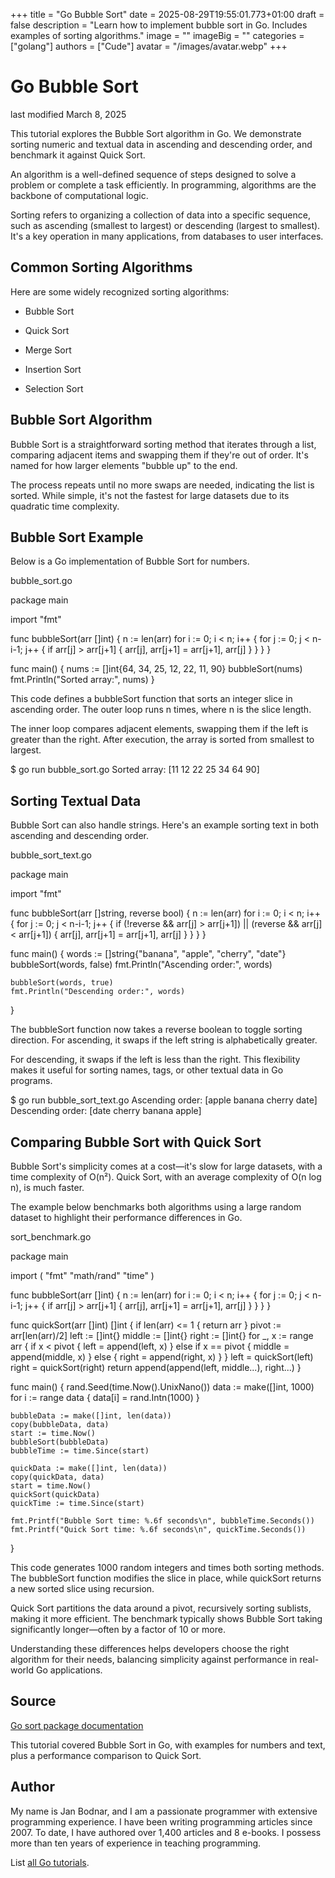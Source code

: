 +++
title = "Go Bubble Sort"
date = 2025-08-29T19:55:01.773+01:00
draft = false
description = "Learn how to implement bubble sort in Go. Includes examples of sorting algorithms."
image = ""
imageBig = ""
categories = ["golang"]
authors = ["Cude"]
avatar = "/images/avatar.webp"
+++

# Go Bubble Sort

last modified March 8, 2025

This tutorial explores the Bubble Sort algorithm in Go. We demonstrate sorting
numeric and textual data in ascending and descending order, and benchmark it
against Quick Sort.

An algorithm is a well-defined sequence of steps designed to solve a
problem or complete a task efficiently. In programming, algorithms are the
backbone of computational logic.

Sorting refers to organizing a collection of data into a specific
sequence, such as ascending (smallest to largest) or descending (largest to
smallest). It's a key operation in many applications, from databases to user
interfaces.

## Common Sorting Algorithms

Here are some widely recognized sorting algorithms:

- Bubble Sort

- Quick Sort

- Merge Sort

- Insertion Sort

- Selection Sort

## Bubble Sort Algorithm

Bubble Sort is a straightforward sorting method that iterates through a list,
comparing adjacent items and swapping them if they're out of order. It's named
for how larger elements "bubble up" to the end.

The process repeats until no more swaps are needed, indicating the list is
sorted. While simple, it's not the fastest for large datasets due to its
quadratic time complexity.

## Bubble Sort Example

Below is a Go implementation of Bubble Sort for numbers.

bubble_sort.go
  

package main

import "fmt"

func bubbleSort(arr []int) {
    n := len(arr)
    for i := 0; i &lt; n; i++ {
        for j := 0; j &lt; n-i-1; j++ {
            if arr[j] &gt; arr[j+1] {
                arr[j], arr[j+1] = arr[j+1], arr[j]
            }
        }
    }
}

func main() {
    nums := []int{64, 34, 25, 12, 22, 11, 90}
    bubbleSort(nums)
    fmt.Println("Sorted array:", nums)
}

This code defines a bubbleSort function that sorts an integer slice
in ascending order. The outer loop runs n times, where
n is the slice length.

The inner loop compares adjacent elements, swapping them if the left is greater
than the right. After execution, the array is sorted from smallest to largest.

$ go run bubble_sort.go
Sorted array: [11 12 22 25 34 64 90]

## Sorting Textual Data

Bubble Sort can also handle strings. Here's an example sorting text in both
ascending and descending order.

bubble_sort_text.go
  

package main

import "fmt"

func bubbleSort(arr []string, reverse bool) {
    n := len(arr)
    for i := 0; i &lt; n; i++ {
        for j := 0; j &lt; n-i-1; j++ {
            if (!reverse &amp;&amp; arr[j] &gt; arr[j+1]) || (reverse &amp;&amp; arr[j] &lt; arr[j+1]) {
                arr[j], arr[j+1] = arr[j+1], arr[j]
            }
        }
    }
}

func main() {
    words := []string{"banana", "apple", "cherry", "date"}
    bubbleSort(words, false)
    fmt.Println("Ascending order:", words)

    bubbleSort(words, true)
    fmt.Println("Descending order:", words)
}

The bubbleSort function now takes a reverse boolean to
toggle sorting direction. For ascending, it swaps if the left string is
alphabetically greater.

For descending, it swaps if the left is less than the right. This flexibility
makes it useful for sorting names, tags, or other textual data in Go programs.

$ go run bubble_sort_text.go
Ascending order: [apple banana cherry date]
Descending order: [date cherry banana apple]

## Comparing Bubble Sort with Quick Sort

Bubble Sort's simplicity comes at a cost—it's slow for large datasets, with a
time complexity of O(n²). Quick Sort, with an average complexity of O(n log n),
is much faster.

The example below benchmarks both algorithms using a large random dataset to
highlight their performance differences in Go.

sort_benchmark.go
  

package main

import (
    "fmt"
    "math/rand"
    "time"
)

func bubbleSort(arr []int) {
    n := len(arr)
    for i := 0; i &lt; n; i++ {
        for j := 0; j &lt; n-i-1; j++ {
            if arr[j] &gt; arr[j+1] {
                arr[j], arr[j+1] = arr[j+1], arr[j]
            }
        }
    }
}

func quickSort(arr []int) []int {
    if len(arr) &lt;= 1 {
        return arr
    }
    pivot := arr[len(arr)/2]
    left := []int{}
    middle := []int{}
    right := []int{}
    for _, x := range arr {
        if x &lt; pivot {
            left = append(left, x)
        } else if x == pivot {
            middle = append(middle, x)
        } else {
            right = append(right, x)
        }
    }
    left = quickSort(left)
    right = quickSort(right)
    return append(append(left, middle...), right...)
}

func main() {
    rand.Seed(time.Now().UnixNano())
    data := make([]int, 1000)
    for i := range data {
        data[i] = rand.Intn(1000)
    }

    bubbleData := make([]int, len(data))
    copy(bubbleData, data)
    start := time.Now()
    bubbleSort(bubbleData)
    bubbleTime := time.Since(start)

    quickData := make([]int, len(data))
    copy(quickData, data)
    start = time.Now()
    quickSort(quickData)
    quickTime := time.Since(start)

    fmt.Printf("Bubble Sort time: %.6f seconds\n", bubbleTime.Seconds())
    fmt.Printf("Quick Sort time: %.6f seconds\n", quickTime.Seconds())
}

This code generates 1000 random integers and times both sorting methods. The
bubbleSort function modifies the slice in place, while
quickSort returns a new sorted slice using recursion.

Quick Sort partitions the data around a pivot, recursively sorting sublists,
making it more efficient. The benchmark typically shows Bubble Sort taking
significantly longer—often by a factor of 10 or more.

Understanding these differences helps developers choose the right algorithm
for their needs, balancing simplicity against performance in real-world Go
applications.

## Source

[Go sort package documentation](https://pkg.go.dev/sort)

This tutorial covered Bubble Sort in Go, with examples for numbers and text,
plus a performance comparison to Quick Sort.

## Author

My name is Jan Bodnar, and I am a passionate programmer with extensive
programming experience. I have been writing programming articles since 2007.
To date, I have authored over 1,400 articles and 8 e-books. I possess more
than ten years of experience in teaching programming.

List [all Go tutorials](/golang/).